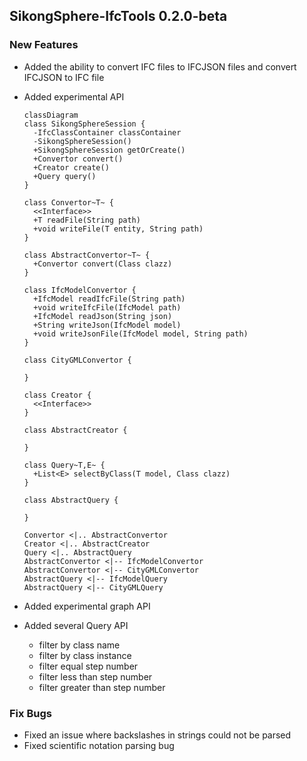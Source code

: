## SikongSphere-IfcTools 0.2.0-beta

### New Features

- Added the ability to convert IFC files to IFCJSON files and convert IFCJSON to IFC file

- Added experimental API

  ```mermaid
  classDiagram
  class SikongSphereSession {
  	-IfcClassContainer classContainer
  	-SikongSphereSession()
  	+SikongSphereSession getOrCreate()
  	+Convertor convert()
  	+Creator create()
  	+Query query()
  }
  
  class Convertor~T~ {
  	<<Interface>>
  	+T readFile(String path)
  	+void writeFile(T entity, String path)
  }
  
  class AbstractConvertor~T~ {
  	+Convertor convert(Class clazz)
  }
  
  class IfcModelConvertor {
  	+IfcModel readIfcFile(String path)
  	+void writeIfcFile(IfcModel path)
  	+IfcModel readJson(String json)
  	+String writeJson(IfcModel model)
  	+void writeJsonFile(IfcModel model, String path)
  }
  
  class CityGMLConvertor {
  	
  }
  
  class Creator {
  	<<Interface>>
  }
  
  class AbstractCreator {
  	
  }
  
  class Query~T,E~ {
  	+List<E> selectByClass(T model, Class clazz)
  }
  
  class AbstractQuery {
  	
  }
  
  Convertor <|.. AbstractConvertor
  Creator <|.. AbstractCreator
  Query <|.. AbstractQuery
  AbstractConvertor <|-- IfcModelConvertor
  AbstractConvertor <|-- CityGMLConvertor
  AbstractQuery <|-- IfcModelQuery
  AbstractQuery <|-- CityGMLQuery
  ```

- Added experimental graph API

- Added several Query API

  - filter by class name
  - filter by class instance
  - filter equal step number
  - filter less than step number
  - filter greater than step number

### Fix Bugs

- Fixed an issue where backslashes in strings could not be parsed
- Fixed scientific notation parsing bug